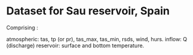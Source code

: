 # Dataset for Sau reservoir, Spain

Comprising :

atmospheric: tas, tp (or pr), tas_max, tas_min,  rsds, wind, hurs.
inflow: Q (discharge)
reservoir: surface and bottom temperature.
